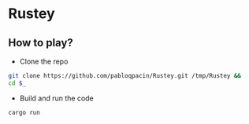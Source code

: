 # Rustey


## How to play?

- Clone the repo

```bash
git clone https://github.com/pabloqpacin/Rustey.git /tmp/Rustey &&
cd $_
```

- Build and run the code

```bash
cargo run
```

